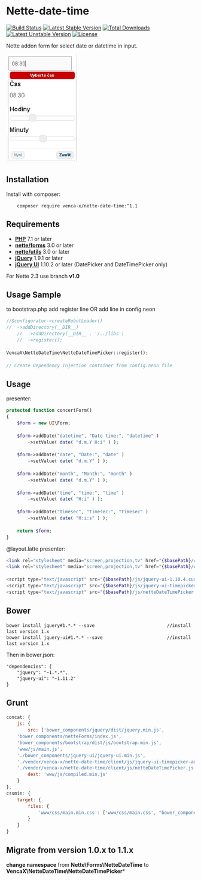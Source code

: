 Nette-date-time
===============
[![Build Status](https://travis-ci.org/venca-x/nette-date-time.svg)](https://travis-ci.org/venca-x/nette-date-time) 
[![Latest Stable Version](https://poser.pugx.org/venca-x/nette-date-time/v/stable.svg)](https://packagist.org/packages/venca-x/nette-date-time) 
[![Total Downloads](https://poser.pugx.org/venca-x/nette-date-time/downloads.svg)](https://packagist.org/packages/venca-x/nette-date-time) 
[![Latest Unstable Version](https://poser.pugx.org/venca-x/nette-date-time/v/unstable.svg)](https://packagist.org/packages/venca-x/nette-date-time) 
[![License](https://poser.pugx.org/venca-x/nette-date-time/license.svg)](https://packagist.org/packages/venca-x/nette-date-time)

Nette addon form for select date or datetime in input.

![time input](docs/pictures/time.jpg)

Installation
------------
Install with composer:
``` 
	composer require venca-x/nette-date-time:^1.1
```      

Requirements
-------------
- **[PHP](https://php.net)** 7.1 or later
- **[nette/forms](https://github.com/nette/forms)** 3.0 or later
- **[nette/utils](https://github.com/nette/utils)** 3.0 or later
- **[jQuery](https://jquery.com)** 1.9.1 or later
- **[jQuery UI](https://jqueryui.com)** 1.10.2 or later (DatePicker and DateTimePicker only)

For Nette 2.3 use branch **v1.0**

Usage Sample
-------------

to bootstrap.php add register line OR add line in config.neon

```php
//$configurator->createRobotLoader()
//	->addDirectory(__DIR__)
    //	->addDirectory(__DIR__ . '/../libs')
    //	->register();
 
VencaX\NetteDateTime\NetteDateTimePicker::register();
 
// Create Dependency Injection container from config.neon file
```


Usage
-------------
presenter:
```php
protected function concertForm() 
{
    $form = new UI\Form;
 
    $form->addDate("datetime", "Date time:", "datetime" )
        ->setValue( date( "d.m.Y H:i" ) );
 
    $form->addDate("date", "Date:", "date" )
        ->setValue( date( "d.m.Y" ) );
 
    $form->addDate("month", "Month:", "month" )
        ->setValue( date( "d.m.Y" ) );
 
    $form->addDate("time", "time:", "time" )
        ->setValue( date( "H:i" ) );
 
    $form->addDate("timesec", "timesec:", "timesec" )
        ->setValue( date( "H:i:s" ) );            
 
    return $form;
}
```

@layout.latte
presenter:
```php
<link rel="stylesheet" media="screen,projection,tv" href="{$basePath}/css/blitzer/jquery-ui-1.10.4.custom.min.css">
<link rel="stylesheet" media="screen,projection,tv" href="{$basePath}/css/style.css">
 
<script type="text/javascript" src="{$basePath}/js/jquery-ui-1.10.4.custom.min.js"></script>
<script type="text/javascript" src="{$basePath}/js/jquery-ui-timepicker-addon.js"></script>
<script type="text/javascript" src="{$basePath}/js/netteDateTimePicker.js"></script> 
```
Bower
-------------
```
bower install jquery#1.*.* --save							//install last version 1.x
bower install jquery-ui#1.*.* --save						//install last version 1.x

```
Then in bower.json: 
``` 
"dependencies": {
    "jquery": "~1.*.*",
    "jquery-ui": "~1.11.2"
}
```
Grunt
-------------
```js
concat: {
    js: {
        src: ['bower_components/jquery/dist/jquery.min.js',
    'bower_components/netteForms/index.js',
    'bower_components/bootstrap/dist/js/bootstrap.min.js',
    'www/js/main.js',
    './bower_components/jquery-ui/jquery-ui.min.js',
    './vendor/venca-x/nette-date-time/client/js/jquery-ui-timepicker-addon.js',
    './vendor/venca-x/nette-date-time/client/js/netteDateTimePicker.js'],
        dest: 'www/js/compiled.min.js'
    }
},
cssmin: {
    target: {
        files: {
            'www/css/main.min.css': ['www/css/main.css', "bower_components/jquery-ui/themes/blitzer/jquery-ui.min.css", "vendor/venca-x/nette-date-time/client/css/style.css" ]
        }
    }
}
```

Migrate from version 1.0.x to 1.1.x
-------------
**change namespace** from **Nette\Forms\NetteDateTime** to **VencaX\NetteDateTime\NetteDateTimePicker***